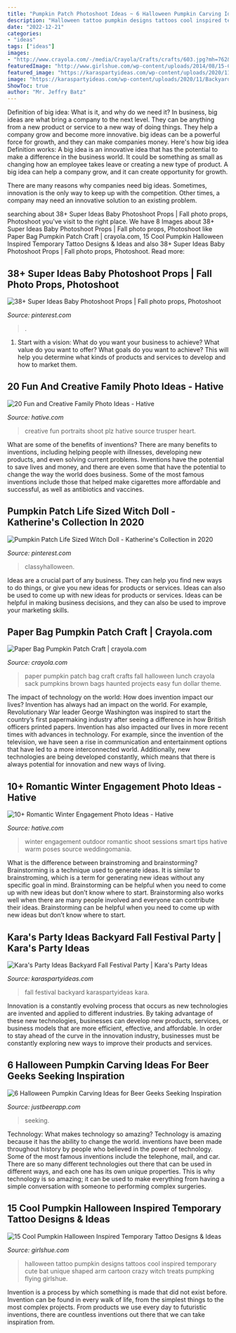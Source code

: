 ```yaml
---
title: "Pumpkin Patch Photoshoot Ideas ~ 6 Halloween Pumpkin Carving Ideas For Beer Geeks Seeking Inspiration"
description: "Halloween tattoo pumpkin designs tattoos cool inspired temporary cute bat unique shaped arm cartoon crazy witch treats pumpking flying girlshue"
date: "2022-12-21"
categories:
- "ideas"
tags: ["ideas"]
images:
- "http://www.crayola.com/-/media/Crayola/Crafts/crafts/603.jpg?mh=762&amp;mw=645"
featuredImage: "http://www.girlshue.com/wp-content/uploads/2014/08/15-Cool-Pumpkin-Halloween-Inspired-Temporary-Tattoo-Designs-Ideas-2014-4.jpg"
featured_image: "https://karaspartyideas.com/wp-content/uploads/2020/11/Backyard-Fall-Festival-Party-via-Karas-Party-Ideas-KarasPartyIdeas.com2_.jpeg"
image: "https://karaspartyideas.com/wp-content/uploads/2020/11/Backyard-Fall-Festival-Party-via-Karas-Party-Ideas-KarasPartyIdeas.com2_.jpeg"
ShowToc: true
author: "Mr. Jeffry Batz"
---
```



Definition of big idea: What is it, and why do we need it?
In business, big ideas are what bring a company to the next level. They can be anything from a new product or service to a new way of doing things. They help a company grow and become more innovative. big ideas can be a powerful force for growth, and they can make companies money.
Here's how big idea Definition works: 
A big idea is an innovative idea that has the potential to make a difference in the business world. It could be something as small as changing how an employee takes leave or creating a new type of product. A big idea can help a company grow, and it can create opportunity for growth. 

There are many reasons why companies need big ideas. Sometimes, innovation is the only way to keep up with the competition. Other times, a company may need an innovative solution to an existing problem.

	

		
searching about 38+ Super Ideas Baby Photoshoot Props | Fall photo props, Photoshoot you've visit to the right place. We have 8 Images about 38+ Super Ideas Baby Photoshoot Props | Fall photo props, Photoshoot like Paper Bag Pumpkin Patch Craft | crayola.com, 15 Cool Pumpkin Halloween Inspired Temporary Tattoo Designs &amp; Ideas and also 38+ Super Ideas Baby Photoshoot Props | Fall photo props, Photoshoot. Read more:
		
    
## 38+ Super Ideas Baby Photoshoot Props | Fall Photo Props, Photoshoot

<img loading=lazy src="https://i.pinimg.com/736x/b0/e5/fe/b0e5fef332a61cdb65396f5960e96963.jpg" onerror="this.onerror=null;this.src='https://tse2.mm.bing.net/th?id=OIP.FYBcwCyDhSX7pq0bPItMmAAAAA&amp;pid=15.1';" alt="38+ Super Ideas Baby Photoshoot Props | Fall photo props, Photoshoot">

_Source: pinterest.com_

>. 

	

1. Start with a vision: What do you want your business to achieve? What value do you want to offer? What goals do you want to achieve? This will help you determine what kinds of products and services to develop and how to market them.

    
## 20 Fun And Creative Family Photo Ideas - Hative

<img loading=lazy src="https://hative.com/wp-content/uploads/2014/11/family-photo-ideas/19-fun-creative-family-photo-ideas.jpg" onerror="this.onerror=null;this.src='https://tse4.mm.bing.net/th?id=OIP.5mjMVBfcsK2c56KzzAr_TwHaJ4&amp;pid=15.1';" alt="20 Fun and Creative Family Photo Ideas - Hative">

_Source: hative.com_

>creative fun portraits shoot plz hative source trusper heart. 

	

What are some of the benefits of inventions?
There are many benefits to inventions, including helping people with illnesses, developing new products, and even solving current problems. Inventions have the potential to save lives and money, and there are even some that have the potential to change the way the world does business. Some of the most famous inventions include those that helped make cigarettes more affordable and successful, as well as antibiotics and vaccines.

    
## Pumpkin Patch Life Sized Witch Doll - Katherine&#039;s Collection In 2020

<img loading=lazy src="https://i.pinimg.com/736x/3d/49/b6/3d49b6c9716c2cfe71169ac2e41ba48a.jpg" onerror="this.onerror=null;this.src='https://tse1.mm.bing.net/th?id=OIP.7_dOLvPWDcA2Fncji9u4WQHaOC&amp;pid=15.1';" alt="Pumpkin Patch Life Sized Witch Doll - Katherine&#039;s Collection in 2020">

_Source: pinterest.com_

>classyhalloween. 

	

Ideas are a crucial part of any business. They can help you find new ways to do things, or give you new ideas for products or services. Ideas can also be used to come up with new ideas for products or services. Ideas can be helpful in making business decisions, and they can also be used to improve your marketing skills.

    
## Paper Bag Pumpkin Patch Craft | Crayola.com

<img loading=lazy src="http://www.crayola.com/-/media/Crayola/Crafts/crafts/603.jpg?mh=762&amp;mw=645" onerror="this.onerror=null;this.src='https://tse3.mm.bing.net/th?id=OIP.2I1lXbZdBrN74ToAYwWNfgHaEj&amp;pid=15.1';" alt="Paper Bag Pumpkin Patch Craft | crayola.com">

_Source: crayola.com_

>paper pumpkin patch bag craft crafts fall halloween lunch crayola sack pumpkins brown bags haunted projects easy fun dollar theme. 

	

The impact of technology on the world: How does invention impact our lives?
Invention has always had an impact on the world. For example, Revolutionary War leader George Washington was inspired to start the country’s first papermaking industry after seeing a difference in how British officers printed papers. Invention has also impacted our lives in more recent times with advances in technology. For example, since the invention of the television, we have seen a rise in communication and entertainment options that have led to a more interconnected world. Additionally, new technologies are being developed constantly, which means that there is always potential for innovation and new ways of living.

    
## 10+ Romantic Winter Engagement Photo Ideas - Hative

<img loading=lazy src="https://hative.com/wp-content/uploads/2014/11/winter-engagement-photo-ideas/8-winter-engagement-photo-ideas.jpg" onerror="this.onerror=null;this.src='https://tse4.mm.bing.net/th?id=OIP.6dEU46Saaqnl5MT6QloPFQHaLH&amp;pid=15.1';" alt="10+ Romantic Winter Engagement Photo Ideas - Hative">

_Source: hative.com_

>winter engagement outdoor romantic shoot sessions smart tips hative warm poses source weddingomania. 

	

What is the difference between brainstroming and brainstorming?
Brainstorming is a technique used to generate ideas. It is similar to brainstroming, which is a term for generating new ideas without any specific goal in mind. Brainstorming can be helpful when you need to come up with new ideas but don’t know where to start.  Brainstorming also works well when there are many people involved and everyone can contribute their ideas. Brainstorming can be helpful when you need to come up with new ideas but don’t know where to start.

    
## Kara&#039;s Party Ideas Backyard Fall Festival Party | Kara&#039;s Party Ideas

<img loading=lazy src="https://karaspartyideas.com/wp-content/uploads/2020/11/Backyard-Fall-Festival-Party-via-Karas-Party-Ideas-KarasPartyIdeas.com2_.jpeg" onerror="this.onerror=null;this.src='https://tse2.mm.bing.net/th?id=OIP.Pzh7UVNvyPFy6u93UeEGUAHaLH&amp;pid=15.1';" alt="Kara&#039;s Party Ideas Backyard Fall Festival Party | Kara&#039;s Party Ideas">

_Source: karaspartyideas.com_

>fall festival backyard karaspartyideas kara. 

	

Innovation is a constantly evolving process that occurs as new technologies are invented and applied to different industries. By taking advantage of these new technologies, businesses can develop new products, services, or business models that are more efficient, effective, and affordable. In order to stay ahead of the curve in the innovation industry, businesses must be constantly exploring new ways to improve their products and services.

    
## 6 Halloween Pumpkin Carving Ideas For Beer Geeks Seeking Inspiration

<img loading=lazy src="https://cdn2.justwineapp.com/assets/article/2019/09/Pumpkin-eating-a-pumpkin-1.jpg" onerror="this.onerror=null;this.src='https://tse4.mm.bing.net/th?id=OIP.-ZxRlfrPt0Qq_DMMqZ_6qAHaD5&amp;pid=15.1';" alt="6 Halloween Pumpkin Carving Ideas for Beer Geeks Seeking Inspiration">

_Source: justbeerapp.com_

>seeking. 

	

Technology: What makes technology so amazing?
Technology is amazing because it has the ability to change the world. inventions have been made throughout history by people who believed in the power of technology. Some of the most famous inventions include the telephone, mail, and car. There are so many different technologies out there that can be used in different ways, and each one has its own unique properties. This is why technology is so amazing; it can be used to make everything from having a simple conversation with someone to performing complex surgeries.

    
## 15 Cool Pumpkin Halloween Inspired Temporary Tattoo Designs &amp; Ideas

<img loading=lazy src="http://www.girlshue.com/wp-content/uploads/2014/08/15-Cool-Pumpkin-Halloween-Inspired-Temporary-Tattoo-Designs-Ideas-2014-4.jpg" onerror="this.onerror=null;this.src='https://tse2.mm.bing.net/th?id=OIP.TE0bnAm7JulSjCmh2dwb5AHaJ2&amp;pid=15.1';" alt="15 Cool Pumpkin Halloween Inspired Temporary Tattoo Designs &amp; Ideas">

_Source: girlshue.com_

>halloween tattoo pumpkin designs tattoos cool inspired temporary cute bat unique shaped arm cartoon crazy witch treats pumpking flying girlshue. 

	

Invention is a process by which something is made that did not exist before. Invention can be found in every walk of life, from the simplest things to the most complex projects. From products we use every day to futuristic inventions, there are countless inventions out there that we can take inspiration from.

